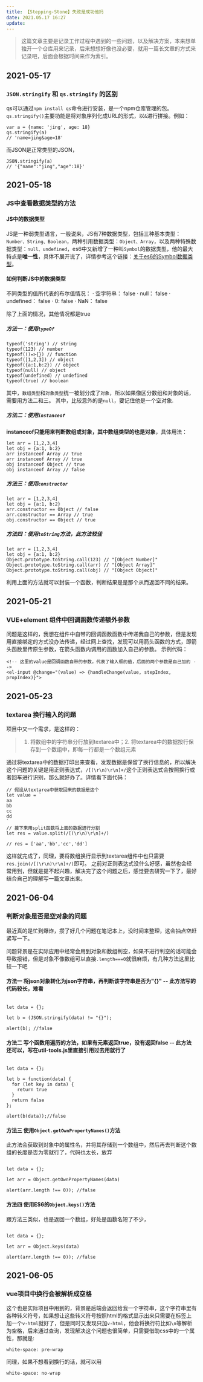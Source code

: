 ```yaml
---
title: 【Stepping-Stone】失败是成功他妈
date: 2021.05.17 16:27
update: 
---
```

> 这篇文章主要是记录工作过程中遇到的一些问题，以及解决方案，本来想单独开一个仓库用来记录，后来想想好像也没必要，就用一篇长文章的方式来记录吧，后面会根据时间来作为索引。

## 2021-05-17 
### `JSON.stringify` 和 `qs.stringify` 的区别

qs可以通过`npm install qs`命令进行安装，是一个npm仓库管理的包。
`qs.stringify()`主要功能是将对象序列化成URL的形式，以`&`进行拼接。例如：
```(javascript)
var a = {name: 'jing', age: 18}
qs.stringify(a)
// 'name=jing&age=18'
```
而JSON是正常类型的JSON，
```(javascript)
JSON.stringify(a)
// '{"name":"jing","age":18}'
```

## 2021-05-18
### JS中查看数据类型的方法

#### JS中的数据类型
JS是一种弱类型语言，一般说来，JS有7种数据类型，包括三种基本类型：`Number、String、Boolean`，两种引用数据类型：`Object、Array`，以及两种特殊数据类型：`null、undefined`，es6中又新增了一种叫`Symbol`的数据类型，他的最大特点是**唯一性**，具体不展开说了，详情参考这个链接：[关于es6的Symbol数据类型](https://segmentfault.com/a/1190000018033214)。

#### 如何判断JS中的数据类型
不同类型的值所代表的布尔值情况：
· 空字符串： false
· null： false
· undefined： false
· 0: false
· NaN： false

除了上面的情况，其他情况都是true

##### 方法一：使用`typeOf`
```(javascript)
typeof('string') // string
typeof(123) // number
typeof(()=>{}) // function
typeof([1,2,3]) // object
typeof({a:1,b:2}) // object
typeof(null) // object
typeof(undefined) // undefined
typeof(true) // boolean
```
其中，`数组类型`和`对象类型`统一被划分成了`对象`，所以如果像区分数组和对象的话，需要用方法二和三。
其中，比较意外的是`null`，要记住他是一个空对象.

##### 方法二：使用`instanceof`
**instanceof只能用来判断数组或对象，其中数组类型的也是对象**，具体用法：
```(javascript)
let arr = [1,2,3,4]
let obj = {a:1, b:2}
arr instanceof Array // true
arr instanceof Array // true
obj instanceof Object // true
obj instanceof Array // false
```

##### 方法三：使用`constructor`
```(javascript)
let arr = [1,2,3,4]
let obj = {a:1, b:2}
arr.constructor == Object // false
arr.constructor == Array // true
obj.constructor == Object // true
```
##### 方法四：使用`toString`方法，此方法较佳
```(javascript)
let arr = [1,2,3,4]
let obj = {a:1, b:2}
Object.prototype.toString.call(123) // "[Object Number]"
Object.prototype.toString.call(arr) // "[Object Array]"
Object.prototype.toString.call(obj) // "[Object Object]"
```
利用上面的方法就可以封装一个函数，判断结果是是那个从而返回不同的结果。

## 2021-05-21
### VUE+element 组件中回调函数传递额外参数

问题是这样的，我想在组件中自带的回调函数函数中传递我自己的参数，但是发现用直接绑定的方式没办法传递，经过网上查找，发现可以用箭头函数的方式，即箭头函数里传原生参数，在箭头函数内调用的函数加入自己的参数。
示例代码：
```(javascript)
<!-- 这里的value是回调函数自带的参数，代表了输入框的值，后面的两个参数是自己加的 -->
<el-input @change="(value) => {handleChange(value, stepIndex, propIndex)}"> 
```

## 2021-05-23
### textarea 换行输入的问题

项目中又一个需求，是这样的：
> 1. 将数组中的字符串分行放到textarea中；2. 将textarea中的数据按行保存到一个数组中，即每一行都是一个数组元素

通过将textarea中的数据打印出来查看，发现数据是保留了换行信息的，所以解决这个问题的关键是用正则表达式，`/[(\r\n)\r\n]+/`这个正则表达式会按照换行或者回车进行识别，那么就好办了。详情看下面代码：

```(javaScript)
// 假设从textarea中获取回来的数据是这个
let value = `
aa
bb
cc
dd
`
// 接下来用split函数将上面的数据进行分割
let res = value.split(/[(\r\n)\r\n]+/)

// res = ['aa','bb','cc','dd']
```
这样就完成了，同理，要将数组换行显示到textarea组件中也只需要`res.join(/[(\r\n)\r\n]+/)`即可。
之前对正则表达式没什么好感，虽然也会经常用到，但就是提不起兴趣，解决完了这个问题之后，感觉要去研究一下了，最好结合自己的理解写一篇文章出来。

## 2021-06-04
### 判断对象是否是空对象的问题

最近真的是忙到爆炸，攒了好几个问题在笔记本上，没时间来整理，这会抽点空赶紧写一下。

问题背景是在实际应用中经常会用到对象和数组判空，如果不进行判空的话可能会导致报错，但是对象不像数组可以直接`.length===0`就很麻烦，有几种方法这里比较一下吧

#### 方法一 将json对象转化为json字符串，再判断该字符串是否为"{}" -- 此方法写的代码较长，难看
```(javascript)

let data = {};

let b = (JSON.stringify(data) != "{}");

alert(b); //false

```

#### 方法二 写个函数用遍历的方法，如果有元素返回true，没有返回false -- 此方法还可以，写在util-tools.js里直接引用过去用就行了
```(javascript)

let data = {};

let b = function(data) {
  for (let key in data) {
    return true
  }
  return false
};

alert(b(data));//false

```

#### 方法三 使用`Object.getOwnPropertyNames()`方法

此方法会获取到对象中的属性名，并将其存储到一个数组中，然后再去判断这个数组的长度是否为零就行了，代码也太长，放弃
```(javascript)

let data = {};

let arr = Object.getOwnPropertyNames(data)

alert(arr.length !== 0)); //false

```

#### 方法四 使用ES6的`Object.keys()`方法 

跟方法三类似，也是返回一个数组，好处是函数名短了不少，
```(javascript)

let data = {};

let arr = Object.keys(data)

alert(arr.length !== 0)); //false

```

## 2021-06-05
### vue项目中换行会被解析成空格

这个也是实际项目中用到的，背景是后端会返回给我一个字符串，这个字符串里有各种转义符号，如果想让这些转义符号按照html的格式显示出来只需要在标签上加一个`v-html`就好了，但是同时又发现只加`v-html`，他会将换行符比如`\n`等解析为空格，后来通过查询，发现解决这个问题也很简单，只需要借助css中的一个属性，那就是:

```(css)
white-space: pre-wrap
```

同理，如果不想看到换行的话，就可以用
```(css)
white-space: no-wrap
```